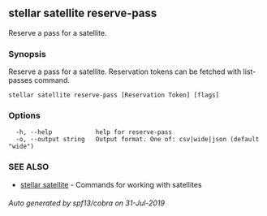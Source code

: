 ## stellar satellite reserve-pass

Reserve a pass for a satellite.

### Synopsis

Reserve a pass for a satellite. Reservation tokens can be fetched with list-passes command.

```
stellar satellite reserve-pass [Reservation Token] [flags]
```

### Options

```
  -h, --help            help for reserve-pass
  -o, --output string   Output format. One of: csv|wide|json (default "wide")
```

### SEE ALSO

* [stellar satellite](stellar_satellite.md)	 - Commands for working with satellites

###### Auto generated by spf13/cobra on 31-Jul-2019
